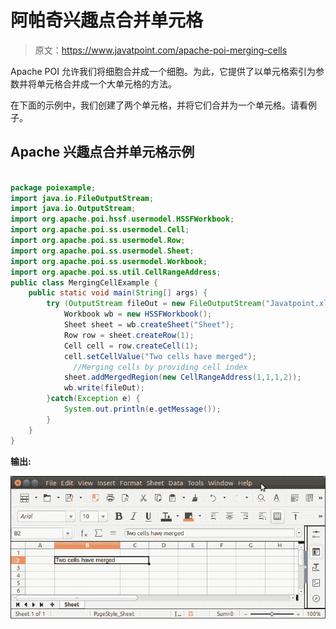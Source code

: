 # 阿帕奇兴趣点合并单元格

> 原文：<https://www.javatpoint.com/apache-poi-merging-cells>

Apache POI 允许我们将细胞合并成一个细胞。为此，它提供了以单元格索引为参数并将单元格合并成一个大单元格的方法。

在下面的示例中，我们创建了两个单元格，并将它们合并为一个单元格。请看例子。

## Apache 兴趣点合并单元格示例

```java

package poiexample;
import java.io.FileOutputStream;
import java.io.OutputStream;
import org.apache.poi.hssf.usermodel.HSSFWorkbook;
import org.apache.poi.ss.usermodel.Cell;
import org.apache.poi.ss.usermodel.Row;
import org.apache.poi.ss.usermodel.Sheet;
import org.apache.poi.ss.usermodel.Workbook;
import org.apache.poi.ss.util.CellRangeAddress;
public class MergingCellExample {
	public static void main(String[] args) {
	    try (OutputStream fileOut = new FileOutputStream("Javatpoint.xls")) {
		    Workbook wb = new HSSFWorkbook();
		    Sheet sheet = wb.createSheet("Sheet");	
		    Row row = sheet.createRow(1);
		    Cell cell = row.createCell(1);
		    cell.setCellValue("Two cells have merged");
	          //Merging cells by providing cell index
		    sheet.addMergedRegion(new CellRangeAddress(1,1,1,2));
		    wb.write(fileOut);
	    }catch(Exception e) {
	    	System.out.println(e.getMessage());
	    }
	}
}

```

**输出:**

![Apache POI Merging Cells](img/60ef9a0e8584fa2403eafd85259151fc.png)